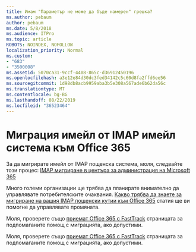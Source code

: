 ```yaml
---
title: Имам "Параметър не може да бъде намерен" грешка?
ms.author: pebaum
author: pebaum
ms.date: 5/8/2018
ms.audience: ITPro
ms.topic: article
ROBOTS: NOINDEX, NOFOLLOW
localization_priority: Normal
ms.custom:
- "683"
- "3500008"
ms.assetid: 5070ca31-9ccf-4408-865c-d36912450196
ms.openlocfilehash: a3e12e84d30dc3fed34142c5c60d8fa2ffd6ee56
ms.sourcegitcommit: 1d98db8acb9959aba3b5e308a567ade6b62da56c
ms.translationtype: MT
ms.contentlocale: bg-BG
ms.lasthandoff: 08/22/2019
ms.locfileid: "36523464"
---
```

# <a name="migrating-email-from-imap-email-system-to-office-365"></a>Миграция имейл от IMAP имейл система към Office 365

За да мигрирате имейл от IMAP пощенска система, моля, следвайте този процес: [IMAP мигриране в центъра за администрация на Microsoft 365](https://support.office.com/article/4682f2e4-f720-4868-91ab-207f5b0c325d)
  
Много големи организации ще трябва да планирате внимателно да управлявате потребителските очаквания. [Какво трябва да знаете за мигриране на вашия IMAP пощенски кутии към Office 365](https://docs.microsoft.com/Exchange/mailbox-migration/migrating-imap-mailboxes/migrating-imap-mailboxes) статия ще ви помогне да управлявате промяната.

Моля, проверете също [приемат Office 365 с FastTrack](https://www.microsoft.com/fasttrack/microsoft-365/office-365) страницата за подпомаганите помощ с миграцията, ако допустими.
  

Моля, проверете също [приемат Office 365 с FastTrack](https://www.microsoft.com/fasttrack/microsoft-365/office-365) страницата за подпомаганите помощ с миграцията, ако допустими.
  